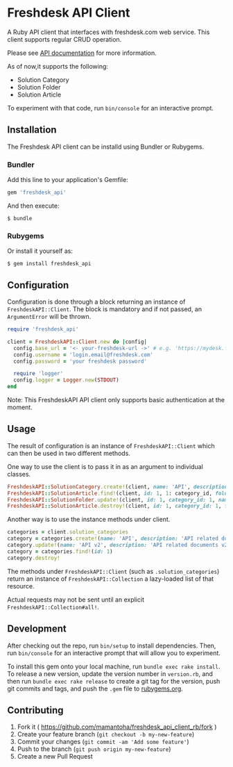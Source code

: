 # Freshdesk API Client


A Ruby API client that interfaces with freshdesk.com web service. This client supports regular CRUD operation.

Please see [API documentation](http://freshdesk.com/api) for more information.

As of now,it supports the following:

* Solution Category
* Solution Folder
* Solution Article


To experiment with that code, run `bin/console` for an interactive prompt.

## Installation

The Freshdesk API client can be installd using Bundler or Rubygems.

### Bundler

Add this line to your application's Gemfile:

```ruby
gem 'freshdesk_api'
```

And then execute:

```
$ bundle
```

### Rubygems

Or install it yourself as:

```
$ gem install freshdesk_api
```

## Configuration

Configuration is done through a block returning an instance of `FreshdeskAPI::Client`. The block is mandatory and if not passed, an `ArgumentError` will be thrown.

```ruby
require 'freshdesk_api'

client = FreshdeskAPI::Client.new do |config|
  config.base_url = '<- your-freshdesk-url ->' # e.g. 'https://mydesk.freshdesk.com'
  config.username = 'login.email@freshdesk.com'
  config.password = 'your freshdesk password'

  require 'logger'
  config.logger = Logger.new(STDOUT)
end
```

Note: This FreshdeskAPI API client only supports basic authentication at the moment.

## Usage

The result of configuration is an instance of `FreshdeskAPI::Client` which can then be used in two different methods.

One way to use the client is to pass it in as an argument to individual classes.

```ruby
FreshdeskAPI::SolutionCategory.create!(client, name: 'API', description: 'API related documents')
FreshdeskAPI::SolutionArticle.find!(client, id: 1, 1: category_id, folder_id: 1)
FreshdeskAPI::SolutionFolder.update!(client, id: 1, category_id: 1, name: 'Folder API')
FreshdeskAPI::SolutionArticle.destroy!(client, id: 1, category_id: 1, folder_id: 1)
```
Another way is to use the instance methods under client.

```ruby
categories = client.solution_categories
category = categories.create!(name: 'API', description: 'API related documents')
category.update!(name: 'API v2', description: 'API related documents v2')
category = categories.find!(id: 1)
category.destroy!
```

The methods under `FreshdeskAPI::Client` (such as `.solution_categories`) return an instance of `FreshdeskAPI::Collection` a lazy-loaded list of that resource.

Actual requests may not be sent until an explicit `FreshdeskAPI::Collection#all!`.

## Development

After checking out the repo, run `bin/setup` to install dependencies. Then, run `bin/console` for an interactive prompt that will allow you to experiment.

To install this gem onto your local machine, run `bundle exec rake install`. To release a new version, update the version number in `version.rb`, and then run `bundle exec rake release` to create a git tag for the version, push git commits and tags, and push the `.gem` file to [rubygems.org](https://rubygems.org).

## Contributing

1. Fork it ( https://github.com/mamantoha/freshdesk_api_client_rb/fork )
2. Create your feature branch (`git checkout -b my-new-feature`)
3. Commit your changes (`git commit -am 'Add some feature'`)
4. Push to the branch (`git push origin my-new-feature`)
5. Create a new Pull Request
